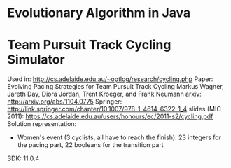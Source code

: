 # Evolutionary Algorithm in Java

Team Pursuit Track Cycling Simulator
======================================

Used in: http://cs.adelaide.edu.au/~optlog/research/cycling.php
Paper:   Evolving Pacing Strategies for Team Pursuit Track Cycling
         Markus Wagner, Jareth Day, Diora Jordan, Trent Kroeger, and Frank Neumann
         arxiv:    http://arxiv.org/abs/1104.0775
         Springer: http://link.springer.com/chapter/10.1007/978-1-4614-6322-1_4
         slides (MIC 2011): https://cs.adelaide.edu.au/users/honours/ec/2011-s2/cycling.pdf
Solution representation:
- Women's event (3 cyclists, all have to reach the finish): 23 integers for the pacing part, 22 booleans for the transition part

SDK: 11.0.4
